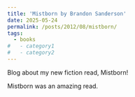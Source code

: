 ```yaml
---
title: 'Mistborn by Brandon Sanderson'
date: 2025-05-24
permalink: /posts/2012/08/mistborn/
tags:
  - books
#   - category1
#   - category2
---
```


Blog about my new fiction read, Mistborn! <!-- this first line will show up in the main blogs page, rest below things wont. They will only show up in the specific blog's page -->

Mistborn was an amazing read.


